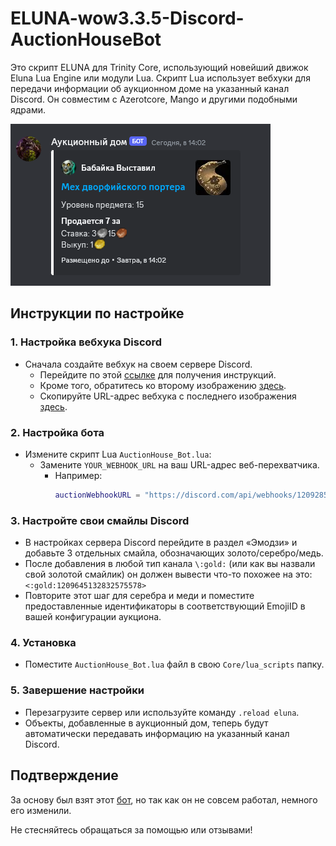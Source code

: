 # ELUNA-wow3.3.5-Discord-AuctionHouseBot

Это скрипт ELUNA для Trinity Core, использующий новейший движок Eluna Lua Engine или модули Lua. Скрипт Lua использует вебхуки для передачи информации об аукционном доме на указанный канал Discord. Он совместим с Azerotcore, Mango и другими подобными ядрами.

![image](https://raw.githubusercontent.com/saligin/-ELUNA--wow3.3.5-Discord-AuctionHouseBot/main/diskordbot.PNG)

## Инструкции по настройке

### 1. Настройка вебхука Discord
- Сначала создайте вебхук на своем сервере Discord.
  - Перейдите по этой [ссылке](wow.zabgame.ru/files/1.png) для получения инструкций.
  - Кроме того, обратитесь ко второму изображению [здесь](wow.zabgame.ru/files/2.png).
  - Скопируйте URL-адрес вебхука с последнего изображения [здесь](wow.zabgame.ru/files/3.png).

### 2. Настройка бота
- Измените скрипт Lua `AuctionHouse_Bot.lua`:
  - Замените `YOUR_WEBHOOK_URL` на ваш URL-адрес веб-перехватчика.
    - Например:
      ```lua
      auctionWebhookURL = "https://discord.com/api/webhooks/1209285815771992114/ILp_CrQINbruBCCh_M-FvWi4UfpQeN0mk0GMRtXXRQQQKM08iXXMf8KasWi2rBbEvx_A",
      ```

### 3. Настройте свои смайлы Discord
- В настройках сервера Discord перейдите в раздел «Эмодзи» и добавьте 3 отдельных смайла, обозначающих золото/серебро/медь.
- После добавления в любой тип канала `\:gold:` (или как вы назвали свой золотой смайлик) он должен вывести что-то похожее на это: `<:gold:1209645132832575578>`
- Повторите этот шаг для серебра и меди и поместите предоставленные идентификаторы в соответствующий EmojiID в вашей конфигурации аукциона.

### 4. Установка
- Поместите `AuctionHouse_Bot.lua` файл в свою `Core/lua_scripts` папку.

### 5. Завершение настройки
- Перезагрузите сервер или используйте команду `.reload eluna`.
- Объекты, добавленные в аукционный дом, теперь будут автоматически передавать информацию на указанный канал Discord.

## Подтверждение
За основу был взят этот [бот](https://github.com/MithrasOfficial/AuctionHouse-Discord-Bot), но так как он не совсем работал, немного его изменили.

Не стесняйтесь обращаться за помощью или отзывами!

